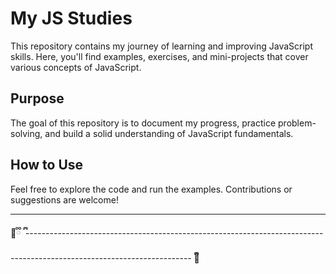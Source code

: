 # My JS Studies

This repository contains my journey of learning and improving JavaScript skills. Here, you'll find examples, exercises, and mini-projects that cover various concepts of JavaScript.

## Purpose

The goal of this repository is to document my progress, practice problem-solving, and build a solid understanding of JavaScript fundamentals.

## How to Use

Feel free to explore the code and run the examples. Contributions or suggestions are welcome!

---
🧸ྀི ྀི -----------------------------------------------------------------------------------------------------------------------   ྀི🧸
